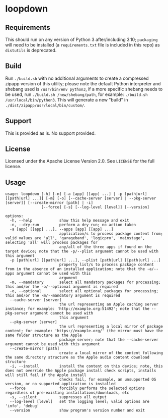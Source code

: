 # loopdown
## Requirements
This should run on any version of Python 3 after/including 3.10; `packaging` will need to be installed (a `requirements.txt` file is included in this repo) as `distutils` is deprecated.

## Build
Run `./build.sh` with no additional arguments to create a compressed zipapp version of this utility; please note the default Python interpreter and shebang used is `/usr/bin/env python3`, if a more specific shebang needs to be used, run `./build.sh /new/shebang/path`, for example: `./build.sh /usr/local/bin/python3`. This will generate a new "build" in `./dist/zipapp/usr/local/bin/custom/`.

## Support
This is provided as is. No support provided.

## License
Licensed under the Apache License Version 2.0. See `LICENSE` for the full license.

## Usage
```
usage: loopdown [-h] [-n] [-a [app] [[app] ...] | -p [path|url] [[path|url] ...]] [-m] [-o] [--cache-server [server] | --pkg-server [server]] [--create-mirror [path] | -i]
                [--force] [-s] [--log-level [level]] [--version]

options:
  -h, --help            show this help message and exit
  -n, --dry-run         perform a dry run; no action taken
  -a [app] [[app] ...], --apps [app] [[app] ...]
                        application/s to process package content from; valid values are 'all', 'garageband', 'logicpro', 'mainstage', selecting 'all' will process packages for
                        any/all of the three apps if found on the target device; note that the -p/--plist argument cannot be used with this argument
  -p [path|url] [[path|url] ...], --plist [path|url] [[path|url] ...]
                        property list/s to process package content from in the absence of an installed application; note that the -a/--apps argument cannot be used with this
                        argument
  -m, --mandatory       select all mandatory packages for processing; this and/or the -o/--optional argument is required
  -o, --optional        select all optional packages for processing; this and/or the -m/--mandatory argument is required
  --cache-server [server]
                        the url representing an Apple caching server instance; for example: 'http://example.org:51492'; note that the --pkg-server argument cannot be used with
                        this argument
  --pkg-server [server]
                        the url representing a local mirror of package content; for example: 'https://example.org/' (the mirror must have the same folder structure as the Apple
                        package server; note that the --cache-server argument cannot be used with this argument
  --create-mirror [path]
                        create a local mirror of the content following the same directory structure as the Apple audio content download structure
  -i, --install         install the content on this device; note, this does not override the Apple package install check scripts, installs will still fail if the Apple install
                        checks fail, for example, an unsupported OS version, or no supported application is installed
  --force               forcibly performs the selected options regardless of pre-existing installations/downloads, etc
  -s, --silent          suppresses all output
  --log-level [level]   set the logging level; valid options are 'info', 'debug'
  --version             show program's version number and exit
```
